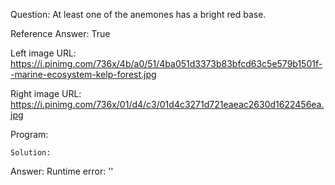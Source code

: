 Question: At least one of the anemones has a bright red base.

Reference Answer: True

Left image URL: https://i.pinimg.com/736x/4b/a0/51/4ba051d3373b83bfcd63c5e579b1501f--marine-ecosystem-kelp-forest.jpg

Right image URL: https://i.pinimg.com/736x/01/d4/c3/01d4c3271d721eaeac2630d1622456ea.jpg

Program:

```
Solution:
```
Answer: Runtime error: ''

